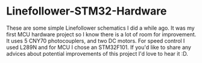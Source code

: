 # Linefollower-STM32-Hardware
These are some simple Linefollower schematics I did a while ago. It was my first MCU hardware project so I know there is a lot of room for improvement.
It uses 5 CNY70 photocouplers, and two DC motors. For speed control I used L289N and for MCU I chose an STM32F101.
If you'd like to share any advices about potential improvements of this project I'd love to hear it :D.
